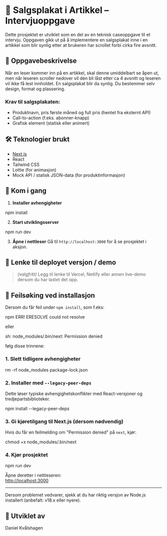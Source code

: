 # 📢 Salgsplakat i Artikkel – Intervjuoppgave

Dette prosjektet er utviklet som en del av en teknisk caseoppgave til et intervju. Oppgaven gikk ut på å implementere en salgsplakat inne i en artikkel som blir synlig etter at brukeren har scrollet forbi cirka fire avsnitt.

## 📝 Oppgavebeskrivelse

Når en leser kommer inn på en artikkel, skal denne umiddelbart se åpen ut, men når leseren scroller nedover vil den bli låst etter ca 4 avsnitt og leseren vil ikke få lest innholdet. En salgsplakat blir da synlig. Du bestemmer selv design, format og plassering.

### Krav til salgsplakaten:
- Produktnavn, pris første måned og full pris (hentet fra eksternt API)
- Call-to-action (f.eks. abonner-knapp)
- Grafisk element (statisk eller animert)

## 🛠 Teknologier brukt

- [Next.js](https://nextjs.org/)
- React
- Tailwind CSS
- Lottie (for animasjon)
- Mock API / statisk JSON-data (for produktinformasjon)

## 🚀 Kom i gang

1. **Installer avhengigheter**

npm install


2. **Start utviklingsserver**

npm run dev


3. **Åpne i nettleser**
Gå til `http://localhost:3000` for å se prosjektet i aksjon.



## 🔗 Lenke til deployet versjon / demo

> _(valgfritt)_ Legg til lenke til Vercel, Netlify eller annen live-demo dersom du har lastet det opp.


## 🐛 Feilsøking ved installasjon

Dersom du får feil under `npm install`, som f.eks:

npm ERR! ERESOLVE could not resolve

eller

sh: node_modules/.bin/next: Permission denied

følg disse trinnene:

### 1. Slett tidligere avhengigheter

rm -rf node_modules package-lock.json


### 2. Installer med `--legacy-peer-deps`

Dette løser typiske avhengighetskonflikter med React-versjoner og tredjepartsbiblioteker.


npm install --legacy-peer-deps


### 3. Gi kjøretilgang til Next.js (dersom nødvendig)

Hvis du får en feilmelding om "Permission denied" på `next`, kjør:

chmod +x node_modules/.bin/next

### 4. Kjør prosjektet

npm run dev

Åpne deretter i nettleseren:  
[http://localhost:3000](http://localhost:3000)

---

Dersom problemet vedvarer, sjekk at du har riktig versjon av Node.js installert (anbefalt: v18.x eller nyere).

## 👤 Utviklet av
Daniel Kvålshagen
